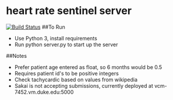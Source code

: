 # heart rate sentinel server
[![Build Status](https://travis-ci.org/zl101/heart_rate_sentinel_server.svg?branch=master)](https://travis-ci.org/zl101/heart_rate_sentinel_server)
##To Run
+ Use Python 3, install requirements
+ Run python server.py to start up the server

##Notes
+ Prefer patient age entered as float, so 6 months would be 0.5
+ Requires patient id's to be positive integers
+ Check tachycardic based on values from wikipedia
+ Sakai is not accepting submissions, currently deployed at 
vcm-7452.vm.duke.edu:5000
